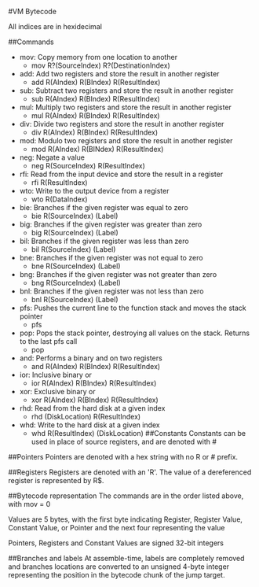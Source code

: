 #VM Bytecode

All indices are in hexidecimal

##Commands

- mov: Copy memory from one location to another
	- mov R?(SourceIndex) R?(DestinationIndex)
- add: Add two registers and store the result in another register
	- add R(AIndex) R(BIndex) R(ResultIndex)
- sub: Subtract two registers and store the result in another register
	- sub R(AIndex) R(BIndex) R(ResultIndex)
- mul: Multiply two registers and store the result in another register
	- mul R(AIndex) R(BIndex) R(ResultIndex)
- div: Divide two registers and store the result in another register
	- div R(AIndex) R(BIndex) R(ResultIndex)
- mod: Modulo two registers and store the result in another register
	- mod R(AIndex) R(BINdex) R(ResultIndex)
- neg: Negate a value 
	- neg R(SourceIndex) R(ResultIndex)
- rfi: Read from the input device and store the result in a register
	- rfi R(ResultIndex)
- wto: Write to the output device from a register
	- wto R(DataIndex)
- bie: Branches if the given register was equal to zero
	- bie R(SourceIndex) (Label)
- big: Branches if the given register was greater than zero
	- big R(SourceIndex) (Label)
- bil: Branches if the given register was less than zero
	- bil R(SourceIndex) (Label)
- bne: Branches if the given register was not equal to zero
	- bne R(SourceIndex) (Label)
- bng: Branches if the given register was not greater than zero
	- bng R(SourceIndex) (Label)
- bnl: Branches if the given register was not less than zero
	- bnl R(SourceIndex) (Label)
- pfs: Pushes the current line to the function stack and moves the stack pointer
	- pfs
- pop: Pops the stack pointer, destroying all values on the stack. Returns to the last pfs call
	- pop
- and: Performs a binary and on two registers
	- and R(AIndex) R(BIndex) R(ResultIndex)
- ior: Inclusive binary or
	- ior R(AIndex) R(BIndex) R(ResultIndex)
- xor: Exclusive binary or
	- xor R(AIndex) R(BIndex) R(ResultIndex)
- rhd: Read from the hard disk at a given index
	- rhd (DiskLocation) R(ResultIndex)
- whd: Write to the hard disk at a given index
	- whd R(ResultIndex) (DiskLocation)
##Constants
Constants can be used in place of source registers, and are denoted with #

##Pointers
Pointers are denoted with a hex string with no R or # prefix.

##Registers
Registers are denoted with an 'R'. The value of a dereferenced register is represented by R$.

##Bytecode representation
The commands are in the order listed above, with mov = 0

Values are 5 bytes, with the first byte indicating Register, Register Value, Constant Value, or Pointer and the next four representing the value

Pointers, Registers and Constant Values are signed 32-bit integers

##Branches and labels
At assemble-time, labels are completely removed and branches locations are converted to an unsigned 4-byte integer representing the position in the bytecode chunk of the jump target.
